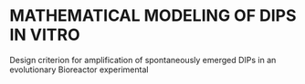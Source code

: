 # MATHEMATICAL MODELING OF DIPS IN VITRO



Design criterion for amplification of spontaneously emerged DIPs in an evolutionary Bioreactor experimental 

